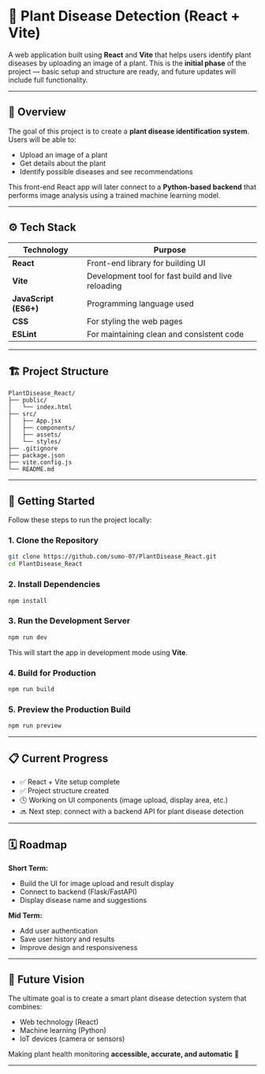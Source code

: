 # 🌿 Plant Disease Detection (React + Vite)

A web application built using **React** and **Vite** that helps users identify plant diseases by uploading an image of a plant.
This is the **initial phase** of the project — basic setup and structure are ready, and future updates will include full functionality.

---

## 🧩 Overview

The goal of this project is to create a **plant disease identification system**.
Users will be able to:

* Upload an image of a plant
* Get details about the plant
* Identify possible diseases and see recommendations

This front-end React app will later connect to a **Python-based backend** that performs image analysis using a trained machine learning model.

---

## ⚙️ Tech Stack

| Technology            | Purpose                                            |
| --------------------- | -------------------------------------------------- |
| **React**             | Front-end library for building UI                  |
| **Vite**              | Development tool for fast build and live reloading |
| **JavaScript (ES6+)** | Programming language used                          |
| **CSS**               | For styling the web pages                          |
| **ESLint**            | For maintaining clean and consistent code          |

---

## 🏗️ Project Structure

```
PlantDisease_React/
├── public/
│   └── index.html
├── src/
│   ├── App.jsx
│   ├── components/
│   ├── assets/
│   └── styles/
├── .gitignore
├── package.json
├── vite.config.js
└── README.md
```

---

## 🚀 Getting Started

Follow these steps to run the project locally:

### 1. Clone the Repository

```bash
git clone https://github.com/sumo-07/PlantDisease_React.git
cd PlantDisease_React
```

### 2. Install Dependencies

```bash
npm install
```

### 3. Run the Development Server

```bash
npm run dev
```

This will start the app in development mode using **Vite**.

### 4. Build for Production

```bash
npm run build
```

### 5. Preview the Production Build

```bash
npm run preview
```

---

## 📋 Current Progress

* ✅ React + Vite setup complete
* ✅ Project structure created
* 🕓 Working on UI components (image upload, display area, etc.)
* 🔜 Next step: connect with a backend API for plant disease detection

---

## 🗓️ Roadmap

**Short Term:**

* Build the UI for image upload and result display
* Connect to backend (Flask/FastAPI)
* Display disease name and suggestions

**Mid Term:**

* Add user authentication
* Save user history and results
* Improve design and responsiveness

---

## 🌱 Future Vision

The ultimate goal is to create a smart plant disease detection system that combines:

* Web technology (React)
* Machine learning (Python)
* IoT devices (camera or sensors)

Making plant health monitoring **accessible, accurate, and automatic** 🌿

---
